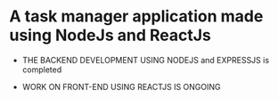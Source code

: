 # A task manager application made using NodeJs and ReactJs

- THE BACKEND DEVELOPMENT USING NODEJS and EXPRESSJS is completed

- WORK ON FRONT-END USING REACTJS IS ONGOING
